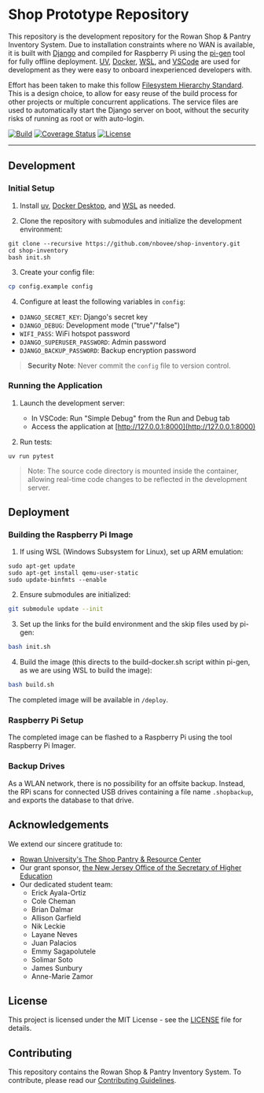 # Shop Prototype Repository

This repository is the development repository for the Rowan Shop & Pantry Inventory System. Due to installation constraints where no WAN is available, it is built with [Django](https://www.djangoproject.com/) and compiled for Raspberry Pi using the [pi-gen](https://github.com/RPi-Distro/pi-gen) tool for fully offline deployment. [UV](https://docs.astral.sh/uv/), [Docker](https://docs.docker.com/), [WSL](https://docs.microsoft.com/en-us/windows/wsl/install), and [VSCode](https://code.visualstudio.com/) are used for development as they were easy to onboard inexperienced developers with.

Effort has been taken to make this follow [Filesystem Hierarchy Standard](https://refspecs.linuxfoundation.org/FHS_3.0/fhs/index.html). This is a design choice, to allow for easy reuse of the build process for other projects or multiple concurrent applications. The service files are used to automatically start the Django server on boot, without the security risks of running as root or with auto-login.

<div markdown="1">

[![Build](https://github.com/nbovee/shop-inventory/actions/workflows/ci.yml/badge.svg?branch=main)](https://github.com/nbovee/shop-inventory/actions/workflows/ci.yml)
[![Coverage Status](https://coveralls.io/repos/github/nbovee/shop-inventory/badge.svg?branch=main)](https://coveralls.io/github/nbovee/shop-inventory?branch=main)
[![License](https://img.shields.io/badge/license-MIT-blue.svg)](LICENSE)
</div>
<hr>

## Development

### Initial Setup
1. Install [uv](https://docs.astral.sh/uv/getting-started/installation/), [Docker Desktop](https://docs.docker.com/engine/install/), and [WSL](https://docs.microsoft.com/en-us/windows/wsl/install) as needed.

2. Clone the repository with submodules and initialize the development environment:
```console
git clone --recursive https://github.com/nbovee/shop-inventory.git
cd shop-inventory
bash init.sh
```

3. Create your config file:
```bash
cp config.example config
```

4. Configure at least the following variables in `config`:
- `DJANGO_SECRET_KEY`: Django's secret key
- `DJANGO_DEBUG`: Development mode ("true"/"false")
- `WIFI_PASS`: WiFi hotspot password
- `DJANGO_SUPERUSER_PASSWORD`: Admin password
- `DJANGO_BACKUP_PASSWORD`: Backup encryption password

> **Security Note**: Never commit the `config` file to version control.

### Running the Application

1. Launch the development server:
   - In VSCode: Run "Simple Debug" from the Run and Debug tab
   - Access the application at [http://127.0.0.1:8000](http://127.0.0.1:8000)

2. Run tests:
```console
uv run pytest
```

> Note: The source code directory is mounted inside the container, allowing real-time code changes to be reflected in the development server.

## Deployment

### Building the Raspberry Pi Image

1. If using WSL (Windows Subsystem for Linux), set up ARM emulation:
```console
sudo apt-get update
sudo apt-get install qemu-user-static
sudo update-binfmts --enable
```

2. Ensure submodules are initialized:
```bash
git submodule update --init
```

3. Set up the links for the build environment and the skip files used by pi-gen:
```bash
bash init.sh
```

4. Build the image (this directs to the build-docker.sh script within pi-gen, as we are using WSL to build the image):
```bash
bash build.sh
```

The completed image will be available in `/deploy`.

### Raspberry Pi Setup
The completed image can be flashed to a Raspberry Pi using the tool Raspberry Pi Imager.

### Backup Drives
As a WLAN network, there is no possibility for an offsite backup. Instead, the RPi scans for connected USB drives containing a file name `.shopbackup`, and exports the database to that drive.
## Acknowledgements

We extend our sincere gratitude to:
- [Rowan University's  The Shop Pantry & Resource Center](https://sites.rowan.edu/theshop/)
- Our grant sponsor, [the New Jersey Office of the Secretary of Higher Education](https://www.nj.gov/highereducation/)
- Our dedicated student team:
  - Erick Ayala-Ortiz
  - Cole Cheman
  - Brian Dalmar
  - Allison Garfield
  - Nik Leckie
  - Layane Neves
  - Juan Palacios
  - Emmy Sagapolutele
  - Solimar Soto
  - James Sunbury
  - Anne-Marie Zamor

## License

This project is licensed under the MIT License - see the [LICENSE](LICENSE) file for details.

## Contributing

This repository contains the Rowan Shop & Pantry Inventory System. To contribute, please read our [Contributing Guidelines](CONTRIBUTING.md).

<!-- ## Notes
We found the following resources helpful during development:
https://www.digitalocean.com/community/tutorials/how-to-set-up-django-with-postgres-nginx-and-gunicorn-on-ubuntu-16-04#configure-nginx-to-proxy-pass-to-gunicorn
https://github.com/deltazero-cz/kiosk.pi
https://raspberrytips.com/access-point-setup-raspberry-pi/#setting-up-an-access-point-on-raspberry-pi-os-bookworm
https://www.raspberrypi.org/documentation/configuration/wireless/access-point.md -->
